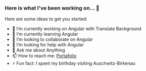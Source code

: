 ### Here is what I've been working on... 👋


Here are some ideas to get you started:

- 🔭 I’m currently working on Angular with Translate Background
- 🌱 I’m currently learning Angular
- 👯 I’m looking to collaborate on Angular
- 🤔 I’m looking for help with Angular
- 💬 Ask me about Anything
- 📫 How to reach me: [Portafolio](https://fjdeveloperservice.com/)
- ⚡ Fun fact: I spent my birthday visiting Auschwitz-Birkenau

